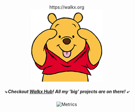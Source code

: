 <br>
<div align=center>
https://walkx.org
<br>
<a href="https://github.com/walkxhub"><img src="/winnie.png"></a>
 <h5>⤷ Checkout <a href="https://github.com/walkxhub">Walkx Hub</a>! All my 'big' projects are on there! ⤶</h5>

 
![Metrics](https://github.com/WalkxCode/WalkxCode/blob/master/github-metrics.svg)
<br>
</div>
